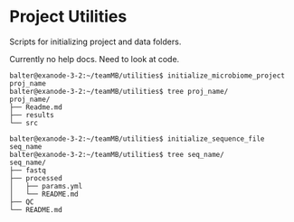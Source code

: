 # Project Utilities
Scripts for initializing project and data folders.

Currently no help docs. Need to look at code.

```
balter@exanode-3-2:~/teamMB/utilities$ initialize_microbiome_project proj_name
balter@exanode-3-2:~/teamMB/utilities$ tree proj_name/
proj_name/
├── Readme.md
├── results
└── src
```


```
balter@exanode-3-2:~/teamMB/utilities$ initialize_sequence_file seq_name
balter@exanode-3-2:~/teamMB/utilities$ tree seq_name/
seq_name/
├── fastq
├── processed
│   ├── params.yml
│   └── README.md
├── QC
└── README.md
```

